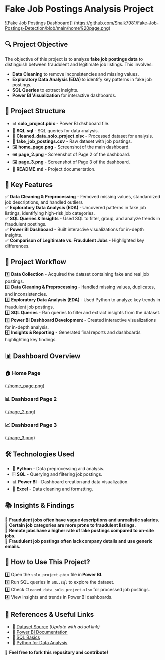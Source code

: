 # **Fake Job Postings Analysis Project**  

![Fake Job Postings Dashboard]]
(https://github.com/Shaik7981/Fake-Job-Postings-Detection/blob/main/home%20page.png)

## **🔍 Project Objective**  
The objective of this project is to analyze **fake job postings data** to distinguish between fraudulent and legitimate job listings. This involves:  
- **Data Cleaning** to remove inconsistencies and missing values.  
- **Exploratory Data Analysis (EDA)** to identify key patterns in fake job postings.  
- **SQL Queries** to extract insights.  
- **Power BI Visualization** for interactive dashboards.  

## **📂 Project Structure**  
- 📊 **solo_project.pbix** - Power BI dashboard file.  
- 📜 **SQL.sql** - SQL queries for data analysis.  
- 📂 **Cleaned_data_solo_project.xlsx** - Processed dataset for analysis.  
- 📂 **fake_job_postings.csv** - Raw dataset with job postings.  
- 🖼️ **home_page.png** - Screenshot of the main dashboard.  
- 🖼️ **page_2.png** - Screenshot of Page 2 of the dashboard.  
- 🖼️ **page_3.png** - Screenshot of Page 3 of the dashboard.  
- 📜 **README.md** - Project documentation.  

## **📌 Key Features**  
✅ **Data Cleaning & Preprocessing** - Removed missing values, standardized job descriptions, and handled outliers.  
✅ **Exploratory Data Analysis (EDA)** - Uncovered patterns in fake job listings, identifying high-risk job categories.  
✅ **SQL Queries & Insights** - Used SQL to filter, group, and analyze trends in fraudulent postings.  
✅ **Power BI Dashboard** - Built interactive visualizations for in-depth insights.  
✅ **Comparison of Legitimate vs. Fraudulent Jobs** - Highlighted key differences.  

## **🚀 Project Workflow**  
1️⃣ **Data Collection** - Acquired the dataset containing fake and real job postings.  
2️⃣ **Data Cleaning & Preprocessing** - Handled missing values, duplicates, and inconsistencies.  
3️⃣ **Exploratory Data Analysis (EDA)** - Used Python to analyze key trends in fraudulent job postings.  
4️⃣ **SQL Queries** - Ran queries to filter and extract insights from the dataset.  
5️⃣ **Power BI Dashboard Development** - Created interactive visualizations for in-depth analysis.  
6️⃣ **Insights & Reporting** - Generated final reports and dashboards highlighting key findings.  

## **📊 Dashboard Overview**  
### **🏠 Home Page**  
([./home_page.png](https://github.com/Shaik7981/Fake-Job-Postings-Detection/blob/main/home%20page.png))  

### **📊 Dashboard Page 2**  
([./page_2.png](https://github.com/Shaik7981/Fake-Job-Postings-Detection/blob/main/page%202.png))  

### **📈 Dashboard Page 3**  
([./page_3.png](https://github.com/Shaik7981/Fake-Job-Postings-Detection/blob/main/page%203.png))  

## **🛠️ Technologies Used**  
- 🐍 **Python** - Data preprocessing and analysis.  
- 🗄️ **SQL** - Querying and filtering job postings.  
- 📊 **Power BI** - Dashboard creation and data visualization.  
- 📄 **Excel** - Data cleaning and formatting.  

## **📚 Insights & Findings**  
🔹 **Fraudulent jobs often have vague descriptions and unrealistic salaries.**  
🔹 **Certain job categories are more prone to fraudulent listings.**  
🔹 **Remote jobs have a higher rate of fake postings compared to on-site jobs.**  
🔹 **Fraudulent job postings often lack company details and use generic emails.**  

## **📌 How to Use This Project?**  
1️⃣ Open the `solo_project.pbix` file in **Power BI**.  
2️⃣ Run SQL queries in `SQL.sql` to explore the dataset.  
3️⃣ Check `Cleaned_data_solo_project.xlsx` for processed job postings.  
4️⃣ View insights and trends in Power BI dashboards.  

## **📖 References & Useful Links**  
- 📌 [Dataset Source](#) *(Update with actual link)*  
- 📌 [Power BI Documentation](https://learn.microsoft.com/en-us/power-bi/)  
- 📌 [SQL Basics](https://www.w3schools.com/sql/)  
- 📌 [Python for Data Analysis](https://realpython.com/)  

🚀 **Feel free to fork this repository and contribute!**  
